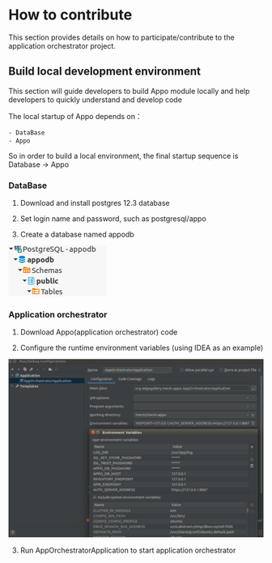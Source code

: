 How to contribute
==========================

This section provides details on how to participate/contribute to the application orchestrator project. 

## Build local development environment

This section will guide developers to build Appo module locally and help developers to quickly understand and develop
 code 

The local startup of Appo depends on：
```
- DataBase
- Appo
```
So in order to build a local environment, the final startup sequence is Database -> Appo

### DataBase

1. Download and install postgres 12.3 database 

2. Set login name and password, such as postgresql/appo

3. Create a database named appodb

![](/uploads/images/2020/0924/appodb.png "appodb.png")

### Application orchestrator

1. Download Appo(application orchestrator) code

2. Configure the runtime environment variables (using IDEA as an example)

![](/uploads/images/2020/0924/appo-contribution.png "appo-contribution.png")

3. Run AppOrchestratorApplication to start application orchestrator
